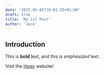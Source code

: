 ```yaml
---
date: '2025-05-05T10:01:25+01:00'
draft: true
title: 'My 1st Post'
author: 'Jack'
---
```

## Introduction

This is **bold** text, and this is *emphasized* text.

Visit the [Hugo](https://gohugo.io) website!

